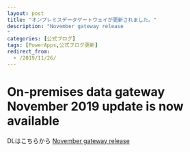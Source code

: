 ```yaml
---
layout: post
title: "オンプレミスデータゲートウェイが更新されました。"
description: "November gateway release
"
categories: [公式ブログ]
tags: [PowerApps,公式ブログ更新]
redirect_from:
  - /2019/11/26/
---
```


# On-premises data gateway November 2019 update is now available
DLはこちらから
[November gateway release
](https://powerapps.microsoft.com/ja-jp/blog/on-premises-data-gateway-november-2019-update-is-now-available/)

